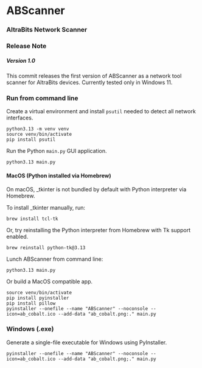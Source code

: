 # ABScanner

### AltraBits Network Scanner

### Release Note

##### Version 1.0

This commit releases the first version of ABScanner as a network tool scanner for AltraBits devices. 
Currently tested only in Windows 11.

### Run from command line

Create a virtual environment and install `psutil` needed to detect all network interfaces.

```shell
python3.13 -m venv venv
source venv/bin/activate
pip install psutil
```

Run the Python `main.py` GUI application.

```shell
python3.13 main.py
```

#### MacOS (Python installed via Homebrew)

On macOS, \_tkinter is not bundled by default with Python interpreter via Homebrew.

To install \_tkinter manually, run:

```shell
brew install tcl-tk
```

Or, try reinstalling the Python interpreter from Homebrew with Tk support enabled.

```shell
brew reinstall python-tk@3.13
```

Lunch ABScanner from command line:

```shell
python3.13 main.py
```

Or build a MacOS compatible app.

```shell
source venv/bin/activate
pip install pyinstaller
pip install pillow
pyinstaller --onefile --name "ABScanner" --noconsole --icon=ab_cobalt.ico --add-data "ab_cobalt.png:." main.py
```

### Windows (.exe)

Generate a single-file executable for Windows using PyInstaller.



```shell
pyinstaller --onefile --name "ABScanner" --noconsole --icon=ab_cobalt.ico --add-data "ab_cobalt.png;." main.py
```